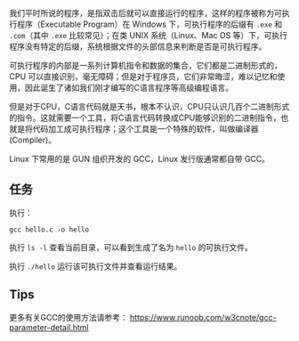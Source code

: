 我们平时所说的程序，是指双击后就可以直接运行的程序，这样的程序被称为可执行程序（Executable Program）在 Windows 下，可执行程序的后缀有 `.exe` 和 `.com`（其中 `.exe` 比较常见）；在类 UNIX 系统（Linux、Mac OS 等）下，可执行程序没有特定的后缀，系统根据文件的头部信息来判断是否是可执行程序。

可执行程序的内部是一系列计算机指令和数据的集合，它们都是二进制形式的，CPU 可以直接识别，毫无障碍；但是对于程序员，它们非常晦涩，难以记忆和使用，因此诞生了诸如我们刚才编写的C语言程序等高级编程语言。

但是对于CPU，C语言代码就是天书，根本不认识，CPU只认识几百个二进制形式的指令。这就需要一个工具，将C语言代码转换成CPU能够识别的二进制指令，也就是将代码加工成可执行程序；这个工具是一个特殊的软件，叫做编译器(Compiler)。

Linux 下常用的是 GUN 组织开发的 GCC，Linux 发行版通常都自带 GCC。


## 任务

执行：

<code exec="gcc hello.c -o hello">gcc hello.c -o hello</code>

执行 <code exec="ls -l">ls -l</code> 查看当前目录，可以看到生成了名为 `hello` 的可执行文件。

执行 <code exec="./hello">./hello</code> 运行该可执行文件并查看运行结果。


## Tips

更多有关GCC的使用方法请参考：
https://www.runoob.com/w3cnote/gcc-parameter-detail.html 